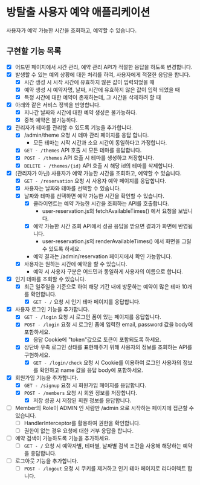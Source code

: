 # 방탈출 사용자 예약 애플리케이션

사용자가 예약 가능한 시간을 조회하고, 예약할 수 있습니다.

## 구현할 기능 목록

- [x] 어드민 페이지에서 시간 관리, 예약 관리 API가 적절한 응답을 하도록 변경합니다.
- [X] 발생할 수 있는 예외 상황에 대한 처리를 하여, 사용자에게 적절한 응답을 합니다.
    - [X] 시간 생성 시 시작 시간에 유효하지 않은 값이 입력되었을 때
    - [X] 예약 생성 시 예약자명, 날짜, 시간에 유효하지 않은 값이 입력 되었을 때
    - [X] 특정 시간에 대한 예약이 존재하는데, 그 시간을 삭제하려 할 때
- [X] 아래와 같은 서비스 정책을 반영합니다.
    - [x] 지나간 날짜와 시간에 대한 예약 생성은 불가능하다.
    - [X] 중복 예약은 불가능하다.
- [X] 관리자가 테마를 관리할 수 있도록 기능을 추가합니다.
    - [X] /admin/theme 요청 시 테마 관리 페이지를 응답 합니다.
        - 모든 테마는 시작 시간과 소요 시간이 동일하다고 가정합니다.
    - [X] `GET - /themes` API 호출 시 모든 테마를 응답합니다.
    - [X] `POST - /themes` API 호출 시 테마를 생성하고 저장합니다.
    - [X] `DELETE - /themes/{id}` API 호출 시 해당 id의 테마를 삭제합니다.
- [X] (관리자가 아닌) 사용자가 예약 가능한 시간을 조회하고, 예약할 수 있습니다.
    - [X] `GET - /reservation` 요청 시 사용자 예약 페이지를 응답합니다.
    - [X] 사용자는 날짜와 테마를 선택할 수 있습니다.
    - [X] 날짜와 테마를 선택하면 예약 가능한 시간을 확인할 수 있습니다.
        - [X] 클라이언트는 예약 가능한 시간을 조회하는 API를 호출합니다.
            - user-reservation.js의 fetchAvailableTimes() 에서 요청을 보냅니다.
        - [X] 예약 가능한 시간 조회 API에서 성공 응답을 받으면 결과가 화면에 반영됩니다.
            - user-reservation.js의 renderAvailableTimes() 에서 화면을 그릴 수 있도록 하세요.
        - 예약 결과는 /admin/reservation 페이지에서 확인 가능합니다.
    - [X] 사용자는 원하는 시간에 예약을 할 수 있습니다.
        - 예약 시 사용자 구분은 어드민과 동일하게 사용자의 이름으로 합니다.
- [X] 인기 테마를 조회할 수 있습니다.
    - [X] 최근 일주일을 기준으로 하여 해당 기간 내에 방문하는 예약이 많은 테마 10개를 확인합니다.
        - [X] `GET - /` 요청 시 인기 테마 페이지를 응답합니다.
- [X] 사용자 로그인 기능을 추가합니다.
    - [X] `GET - /login` 요청 시 로그인 폼이 있는 페이지를 응답합니다.
    - [X] `POST - /login` 요청 시 로그인 폼에 입력한 email, password 값을 body에 포함하세요.
        - [X] 응답 Cookie에 "token"값으로 토큰이 포함되도록 하세요.
    - [X] 상단바 우측 로그인 상태를 표현해주기 위해 사용자의 정보를 조회하는 API를 구현하세요.
        - [X] `GET - /login/check` 요청 시 Cookie를 이용하여 로그인 사용자의 정보를 확인하고 name 값을 응답 body에 포함하세요.
- [X] 회원가입 기능을 추가합니다.
    - [X] `GET - /signup` 요청 시 회원가입 페이지를 응답합니다.
    - [X] `POST - /members` 요청 시 회원 정보를 저장합니다.
        - [X] 저장 성공 시 저장된 회원 정보를 응답합니다.
- [ ] Member의 Role이 ADMIN 인 사람만 /admin 으로 시작하는 페이지에 접근할 수 있습니다.
    - [ ] HandlerInterceptor를 활용하여 권한을 확인합니다.
    - [ ] 권한이 없는 경우 요청에 대한 거부 응답을 합니다.
- [ ] 예약 검색이 가능하도록 기능을 추가하세요.
    - [ ] `GET - /` 요청 시 예약자별, 테마별, 날짜별 검색 조건을 사용해 해당하는 예약을 응답합니다.
- [ ] 로그아웃 기능을 추가합니다.
    - [ ] `POST - /logout` 요청 시 쿠키를 제거하고 인기 테마 페이지로 리다이렉트 합니다. 
